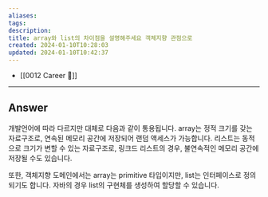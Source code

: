 ```yaml
---
aliases: 
tags: 
description:
title: array와 list의 차이점을 설명해주세요 객체지향 관점으로
created: 2024-01-10T10:28:03
updated: 2024-01-10T10:42:37
---
```

- [[0012 Career 💼]]
---

## Answer

개발언어에 따라 다르지만 대체로 다음과 같이 통용됩니다. array는 정적 크기를 갖는 자료구조로, 연속된 메모리 공간에 저장되어 랜덤 액세스가 가능합니다. 리스트는 동적으로 크기가 변할 수 있는 자료구조로, 링크드 리스트의 경우, 불연속적인 메모리 공간에 저장될 수도 있습니다.

또한, 객체지향 도메인에서는 array는 primitive 타입이지만, list는 인터페이스로 정의되기도 합니다. 자바의 경우 list의 구현체를 생성하여 할당할 수 있습니다.
